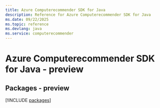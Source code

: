 ```yaml
---
title: Azure Computerecommender SDK for Java
description: Reference for Azure Computerecommender SDK for Java
ms.date: 09/22/2025
ms.topic: reference
ms.devlang: java
ms.service: computerecommender
---
```

# Azure Computerecommender SDK for Java - preview
## Packages - preview
[!INCLUDE [packages](computerecommender-index.md)]